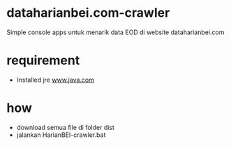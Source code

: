 # dataharianbei.com-crawler
Simple console apps untuk menarik data EOD di website dataharianbei.com

# requirement
- Installed jre www.java.com

# how
  - download semua file di folder dist
  - jalankan HarianBEI-crawler.bat
